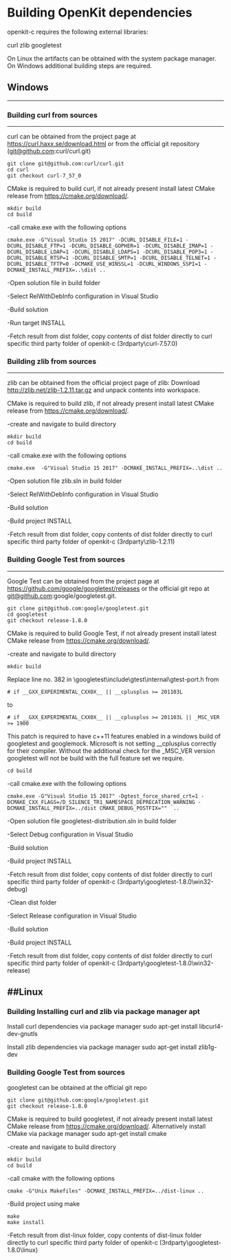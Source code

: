 # Building OpenKit dependencies

openkit-c requires the following external libraries:

curl
zlib
googletest

On Linux the artifacts can be obtained with the system package manager.
On Windows additional building steps are required.

## Windows
----------

### Building curl from sources
--------------------------------

curl can be obtained from the project page at https://curl.haxx.se/download.html or from the official 
git repository (git@github.com:curl/curl.git)

```
git clone git@github.com:curl/curl.git
cd curl
git checkout curl-7_57_0
```

CMake is required to build curl, if not already present install latest CMake release from https://cmake.org/download/.

```
mkdir build
cd build
```

-call cmake.exe with the following options

```
cmake.exe -G"Visual Studio 15 2017" -DCURL_DISABLE_FILE=1 -DCURL_DISABLE_FTP=1 -DCURL_DISABLE_GOPHER=1 -DCURL_DISABLE_IMAP=1 -DCURL_DISABLE_LDAP=1 -DCURL_DISABLE_LDAPS=1 -DCURL_DISABLE_POP3=1 -DCURL_DISABLE_RTSP=1 -DCURL_DISABLE_SMTP=1 -DCURL_DISABLE_TELNET=1 -DCURL_DISABLE_TFTP=0 -DCMAKE_USE_WINSSL=1 -DCURL_WINDOWS_SSPI=1 -DCMAKE_INSTALL_PREFIX=..\dist ..
```

-Open solution file in build folder

-Select RelWithDebInfo configuration in Visual Studio

-Build solution

-Run target INSTALL

-Fetch result from dist folder, copy contents of dist folder directly to curl specific third party folder of openkit-c (3rdparty\curl-7.57.0)

### Building zlib from sources
-------------------

zlib can be obtained from the official project page of zlib:
Download http://zlib.net/zlib-1.2.11.tar.gz and unpack contents into 
workspace.

CMake is required to build zlib, if not already present install latest CMake release 
from https://cmake.org/download/.

-create and navigate to build directory

```
mkdir build
cd build
```

-call cmake.exe with the following options

```
cmake.exe  -G"Visual Studio 15 2017" -DCMAKE_INSTALL_PREFIX=..\dist ..
```

-Open solution file zlib.sln in build folder

-Select RelWithDebInfo configuration in Visual Studio

-Build solution

-Build project INSTALL

-Fetch result from dist folder, copy contents of dist folder directly to curl specific third party folder of openkit-c (3rdparty\zlib-1.2.11)

### Building Google Test from sources
---------------------

Google Test can be obtained from the project page at https://github.com/google/googletest/releases 
or  the official git repo at git@github.com:google/googletest.git.
```
git clone git@github.com:google/googletest.git
cd googletest
git checkout release-1.8.0
```

CMake is required to build Google Test, if not already present install latest CMake release 
from https://cmake.org/download/.

-create and navigate to build directory

```
mkdir build
```

Replace line no. 382 in <ROOTDIR>\googletest\include\gtest\internal\gtest-port.h from 

```
# if __GXX_EXPERIMENTAL_CXX0X__ || __cplusplus >= 201103L
```

to 

```
# if __GXX_EXPERIMENTAL_CXX0X__ || __cplusplus >= 201103L || _MSC_VER >= 1900
```

This patch is required to have c++11 features enabled in a windows build of googletest 
and googlemock. Microsoft is not setting __cplusplus correctly for their compiler.
Without the additional check for the _MSC_VER version googletest will not 
be build with the full feature set we require.

```
cd build
```

-call cmake.exe with the following options

```
cmake.exe -G"Visual Studio 15 2017" -Dgtest_force_shared_crt=1 -DCMAKE_CXX_FLAGS=/D_SILENCE_TR1_NAMESPACE_DEPRECATION_WARNING -DCMAKE_INSTALL_PREFIX=../dist CMAKE_DEBUG_POSTFIX=""  ..
```

-Open solution file googletest-distribution.sln in build folder

-Select Debug configuration in Visual Studio

-Build solution

-Build project INSTALL

-Fetch result from dist folder, copy contents of dist folder directly to curl specific third party folder of openkit-c (3rdparty\googletest-1.8.0\win32-debug)

-Clean dist folder

-Select Release configuration in Visual Studio

-Build solution

-Build project INSTALL

-Fetch result from dist folder, copy contents of dist folder directly to curl specific third party folder of openkit-c (3rdparty\googletest-1.8.0\win32-release)

##Linux
----------

### Building Installing curl and zlib via package manager apt</h2>

 Install curl dependencies via package manager
    sudo apt-get install libcurl4-dev-gnutls
    
 Install zlib dependencies via package manager
    sudo apt-get install zlib1g-dev
	
### Building Google Test from sources

googletest can be obtained at the official git repo

```
git clone git@github.com:google/googletest.git
git checkout release-1.8.0
```

CMake is required to build googletest, if not already present install latest CMake release 
from https://cmake.org/download/.
Alternatively install CMake via package manager
    sudo apt-get install cmake
	
-create and navigate to build directory

```
mkdir build
cd build
```

-call cmake with the following options

```
cmake -G"Unix Makefiles" -DCMAKE_INSTALL_PREFIX=../dist-linux ..
```

-Build project using make

```
make
make install
```

-Fetch result from dist-linux folder, copy contents of dist-linux folder directly to curl specific third party folder of openkit-c (3rdparty\googletest-1.8.0\linux)
